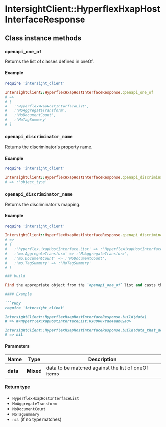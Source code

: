 # IntersightClient::HyperflexHxapHostInterfaceResponse

## Class instance methods

### `openapi_one_of`

Returns the list of classes defined in oneOf.

#### Example

```ruby
require 'intersight_client'

IntersightClient::HyperflexHxapHostInterfaceResponse.openapi_one_of
# =>
# [
#   :'HyperflexHxapHostInterfaceList',
#   :'MoAggregateTransform',
#   :'MoDocumentCount',
#   :'MoTagSummary'
# ]
```

### `openapi_discriminator_name`

Returns the discriminator's property name.

#### Example

```ruby
require 'intersight_client'

IntersightClient::HyperflexHxapHostInterfaceResponse.openapi_discriminator_name
# => :'object_type'
```

### `openapi_discriminator_name`

Returns the discriminator's mapping.

#### Example

```ruby
require 'intersight_client'

IntersightClient::HyperflexHxapHostInterfaceResponse.openapi_discriminator_mapping
# =>
# {
#   :'hyperflex.HxapHostInterface.List' => :'HyperflexHxapHostInterfaceList',
#   :'mo.AggregateTransform' => :'MoAggregateTransform',
#   :'mo.DocumentCount' => :'MoDocumentCount',
#   :'mo.TagSummary' => :'MoTagSummary'
# }

### build

Find the appropriate object from the `openapi_one_of` list and casts the data into it.

#### Example

```ruby
require 'intersight_client'

IntersightClient::HyperflexHxapHostInterfaceResponse.build(data)
# => #<HyperflexHxapHostInterfaceList:0x00007fdd4aab02a0>

IntersightClient::HyperflexHxapHostInterfaceResponse.build(data_that_doesnt_match)
# => nil
```

#### Parameters

| Name | Type | Description |
| ---- | ---- | ----------- |
| **data** | **Mixed** | data to be matched against the list of oneOf items |

#### Return type

- `HyperflexHxapHostInterfaceList`
- `MoAggregateTransform`
- `MoDocumentCount`
- `MoTagSummary`
- `nil` (if no type matches)

